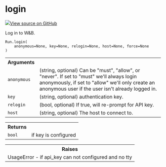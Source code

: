 # login

<!-- Insert buttons and diff -->


[![](https://www.tensorflow.org/images/GitHub-Mark-32px.png)View source on GitHub](https://www.github.com/wandb/client/tree/master/wandb/sdk/wandb_login.py#L22-L43)




Log in to W&B.

<pre><code>Run.login(
    anonymous=None, key=None, relogin=None, host=None, force=None
)</code></pre>



<!-- Placeholder for "Used in" -->


<!-- Tabular view -->
<table>
<tr><th>Arguments</th></tr>

<tr>
<td>
<code>anonymous</code>
</td>
<td>
(string, optional) Can be "must", "allow", or "never".
If set to "must" we'll always login anonymously, if set to
"allow" we'll only create an anonymous user if the user
isn't already logged in.
</td>
</tr><tr>
<td>
<code>key</code>
</td>
<td>
(string, optional) authentication key.
</td>
</tr><tr>
<td>
<code>relogin</code>
</td>
<td>
(bool, optional) If true, will re-prompt for API key.
</td>
</tr><tr>
<td>
<code>host</code>
</td>
<td>
(string, optional) The host to connect to.
</td>
</tr>
</table>



<!-- Tabular view -->
<table>
<tr><th>Returns</th></tr>

<tr>
<td>
<code>bool</code>
</td>
<td>
if key is configured
</td>
</tr>
</table>



<!-- Tabular view -->
<table>
<tr><th>Raises</th></tr>
<tr>
<td>
UsageError - if api_key can not configured and no tty
</td>
</tr>

</table>

